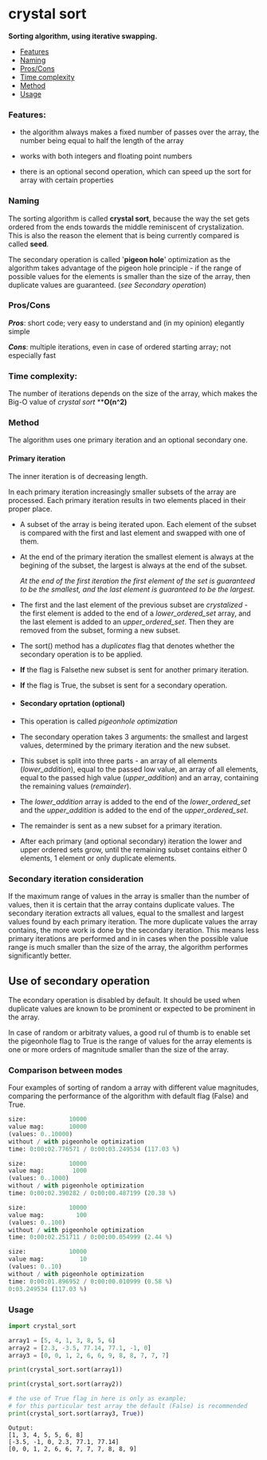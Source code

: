 # crystal sort

**Sorting algorithm, using iterative swapping.**

* [Features](#features)
* [Naming](#naming)
* [Pros/Cons](#proscons)
* [Time complexity](#complexity)
* [Method](#method)
* [Usage](#usage)

### Features:

* the algorithm always makes a fixed number of passes over the array, the number being equal to half the length of the array

* works with both integers and floating point numbers

* there is an optional second operation, which can speed up the sort for array with certain properties

### Naming

The sorting algorithm is called **crystal sort**, because the way the set gets ordered from the ends towards the middle reminiscent of crystalization. This is also the reason the element that is being currently compared is called **seed**.

The secondary operation is called '**pigeon hole**' optimization as the algorithm takes advantage of the pigeon hole principle - if the range of possible values for the elements is smaller than the size of the array, then duplicate values are guaranteed. (*see Secondary operation*)

### Pros/Cons

***Pros***: short code; very easy to understand and (in my opinion) elegantly simple

***Cons***: multiple iterations, even in case of ordered starting array; not especially fast

### Time complexity:

The number of iterations depends on the size of the array, which makes the Big-O value of *crystal sort*  ****O(n^2)**

### Method

The algorithm uses one primary iteration and an optional secondary one.

#### Primary iteration

The inner iteration is of decreasing length.

In each primary iteration increasingly smaller subsets of the array are processed. Each primary iteration results in two elements placed in their proper place.

* A subset of the array is being iterated upon. Each element of the subset is compared with the first and last element and swapped with one of them.

* At the end of the primary iteration the smallest element is always at the begining of the subset, the largest is always at the end of the subset.
  
  *At the end of thе first iteration the first element of the set is guaranteed to be the smallest, and the last element is guaranteed to be the largest.*

* The first and the last element of the previous subset are *crystalized* - the first element is added to the end of a *lower_ordered_set* array, and the last element is added to an *upper_ordered_set*. Then they are removed from the subset, forming a new subset.

* The sort() method has a *duplicates* flag that denotes whether the secondary operation is to be applied.

* **If** the flag is Falsethe new subset is sent for another primary iteration.

* **If** the flag is True, the subset is sent for a secondary operation.

* #### Secondary oprtation (optional)

* This operation is called *pigeonhole optimization*

* The secondary operation takes 3 arguments: the smallest and largest values, determined by the primary iteration and the new subset.
* This subset is split into three parts - an array of all elements (*lower_addition*), equal to the passed low value, an array of all elements, equal to the passed high value (*upper_addition*) and an array, containing the remaining values (*remainder*).

* The *lower_addition* array is added to the end of the *lower_ordered_set* and the *upper_addition* is added to the end of the *upper_ordered_set*.

* The remainder is sent as a new subset for a primary iteration.

* After each primary (and optional secondary) iteration the lower and upper ordered sets grow, until the remaining subset contains either 0 elements, 1 element or only duplicate elements.

### Secondary iteration consideration

If the maximum range of values in the array is smaller than the number of values, then it is certain that the array contains duplicate values. The secondary iteration extracts all values, equal to the smallest and largest values found by each primary iteration. The more duplicate values the array contains, the more work is done by the secondary iteration. This means less primary iterations are performed and in in cases when the possible value range is much smaller than the size of the array, the algorithm performes significantly better.

## Use of secondary operation

The econdary operation is disabled by default. It should be used when duplicate values are known to be prominent or expected to be prominent in the array.

In case of random or arbitraty values, a good rul of thumb is to enable set the pigeonhole flag to True is the range of values for the array elements is one or more orders of magnitude smaller than the size of the array.

### Comparison between modes

Four examples of sorting of random a array with different value magnitudes, comparing the performance of the algorithm with default flag (False) and True.

```python
size:            10000
value mag:       10000
(values: 0..10000)
without / with pigeonhole optimization 
time: 0:00:02.776571 / 0:00:03.249534 (117.03 %)

size:            10000
value mag:        1000
(values: 0..1000)
without / with pigeonhole optimization 
time: 0:00:02.390282 / 0:00:00.487199 (20.38 %)

size:            10000
value mag:         100
(values: 0..100)
without / with pigeonhole optimization 
time: 0:00:02.251711 / 0:00:00.054999 (2.44 %)

size:            10000
value mag:          10
(values: 0..10)
without / with pigeonhole optimization 
time: 0:00:01.896952 / 0:00:00.010999 (0.58 %)
0:03.249534 (117.03 %)
```

### Usage

```python
import crystal_sort

array1 = [5, 4, 1, 3, 8, 5, 6]
array2 = [2.3, -3.5, 77.14, 77.1, -1, 0]
array3 = [0, 0, 1, 2, 6, 6, 9, 8, 8, 7, 7, 7]

print(crystal_sort.sort(array1))

print(crystal_sort.sort(array2))

# the use of True flag in here is only as example;
# for this particular test array the default (False) is recommended
print(crystal_sort.sort(array3, True))
```

```
Output:
[1, 3, 4, 5, 5, 6, 8]
[-3.5, -1, 0, 2.3, 77.1, 77.14]
[0, 0, 1, 2, 6, 6, 7, 7, 7, 8, 8, 9]
```